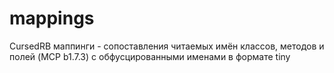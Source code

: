 # mappings
CursedRB маппинги - сопоставления читаемых имён классов, методов и полей (MCP b1.7.3) с обфусцированными именами в формате tiny
